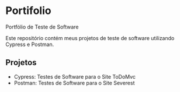 # Portifolio
Portfólio de Teste de Software

Este repositório contém meus projetos de teste de software utilizando Cypress e Postman.

## Projetos

*   Cypress: Testes de Software para o Site ToDoMvc
*   Postman: Testes de Software para o Site Severest
